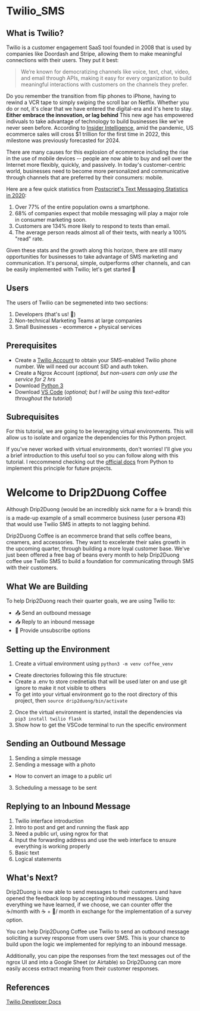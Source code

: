 # Twilio_SMS

## What is Twilio? 
Twilio is a customer engagement SaaS tool founded in 2008 that is used by companies like Doordash and Stripe, allowing them to make meaningful connections with their users. They put it best: 
> We’re known for democratizing channels like voice, text, chat, video, and email through APIs, making it easy for every organization to build meaningful interactions with customers on the channels they prefer.

Do you remember the transition from flip phones to iPhone, having to rewind a VCR tape to simply swiping the scroll bar on Netflix. Whether you do or not, it's clear that we have entered the digital-era and it's here to stay. **Either embrace the innovation, or lag behind** This new age has empowered indivuals to take advantage of technology to build businesses like we've never seen before. According to [Insider Intelligence](https://www.insiderintelligence.com/insights/ecommerce-industry-statistics/), amid the pandemic, US ecommerce sales will cross $1 trillion for the first time in 2022, this milestone was previously forecasted for 2024. 

There are many causes for this explosion of ecommerce including the rise in the use of mobile devices -- people are now able to buy and sell over the Internet more flexibly, quickly, and passively. In today's customer-centric world, businesses need to become more personalized and communicative through channels that are preferred by their consumers: mobile. 

Here are a few quick statistics from [Postscript's Text Messaging Statistics in 2020](https://postscript.io/blog/text-messaging-statistics): 
1. Over 77% of the entire population owns a smartphone. 
2. 68% of companies expect that mobile messaging will play a major role in consumer marketing soon. 
3. Customers are 134% more likely to respond to texts than email. 
4. The average person reads almost all of their texts, with nearly a 100% "read" rate. 

Given these stats and the growth along this horizon, there are still many opportunities for businesses to take advantage of SMS marketing and communication. It's personal, simple, outperforms other channels, and can be easily implemented with Twilio; let's get started :partying_face: 

## Users 
The users of Twilio can be segmeneted into two sections: 
1. Developers (that's us! :cowboy_hat_face:)
2. Non-technical Marketing Teams at large companies 
3. Small Businesses - ecommerce + physical services 

## Prerequisites 
- Create a [Twilio Account](https://www.twilio.com/sms) to obtain your SMS-enabled Twilio phone number. We will need our account SID and auth token. 
- Create a Ngrox Account (*optional, but non-users can only use the service for 2 hrs* 
- Download [Python 3](https://www.python.org/downloads/) 
- Download [VS Code](https://code.visualstudio.com/download) (*optional; but I will be using this text-editor throughout the tutorial*)

## Subrequisites 
For this tutorial, we are going to be leveraging virtual environments. This will allow us to isolate and organize the dependencies for this Python project. 

If you've never worked with virtual environments, don't worries! I'll give you a brief introduction to this useful tool so you can follow along with this tutorial. I reccommend checking out the [official docs](https://docs.python.org/3/tutorial/venv.html) from Python to implement this principle for future projects. 

# Welcome to Drip2Duong Coffee 
Although Drip2Duong (would be an incredibly sick name for a :coffee: brand) this is a made-up example of a small ecommerce business (user persona #3) that would use Twilio SMS in attepts to not lagging behind. 

Drip2Duong Coffee is an ecommerce brand that sells coffee beans, creamers, and accessories. They want to excelerate their sales growth in the upcoming quarter, through building a more loyal customer base. We've just been offered a free bag of beans every month to help Drip2Duong coffee use Twilio SMS to build a foundation for communicating through SMS with their customers. 

## What We are Building 
To help Drip2Duong reach their quarter goals, we are using Twilio to: 
- :outbox_tray: Send an outbound message 
- :inbox_tray: Reply to an inbound message
- :no_mobile_phones: Provide unsubscribe options 

## Setting up the Environment 
1. Create a virtual environment using `python3 -m venv coffee_venv`
- Create directories following this file structure: 
- Create a .env to store crednetials that will be used later on and use git ignore to make it not visible to others 
- To get into your virtual environment go to the root directory of this project, then `source drip2duong/bin/activate`
2. Once the virtual environment is started, install the dependencies via `pip3 install twilio flask`
3. Show how to get the VSCode terminal to run the specific environment 

## Sending an Outbound Message 
1. Sending a simple message 
2. Sending a message with a photo 
- How to convert an image to a public url 
3. Scheduling a message to be sent

## Replying to an Inbound Message 
1. Twilio interface introduction 
2. Intro to post and get and running the flask app
3. Need a public url, using ngrox for that 
4. Input the forwarding address and use the web interface to ensure everything is working properly 
5. Basic text 
6. Logical statements 

## What's Next? 
Drip2Duong is now able to send messages to their customers and have opened the feedback loop by accepting inbound messages. Using everything we have learned, if we choose, we can counter offer the :coffee:/month with :coffee: + :milk_glass:/ month in exchange for the implementation of a survey option. 

You can help Drip2Duong Coffee use Twilio to send an outbound message soliciting a survey response from users over SMS. This is your chance to build upon the logic we implemented for replying to an inbound message. 

Additionally, you can pipe the responses from the text messages out of the ngrox UI and into a Google Sheet (or Airtable) so Drip2Duong can more easily access extract meaning from their customer responses. 

## References
[Twilio Developer Docs](https://www.twilio.com/docs/sms/quickstart/python)
